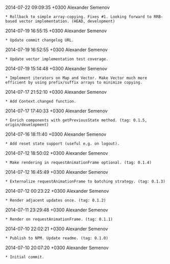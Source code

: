 2014-07-22 09:09:35 +0300 Alexander Semenov 

	* Rollback to simple array-copying. Fixes #1. Looking forward to RRB-based vector implementation. (HEAD, development)

2014-07-19 16:55:15 +0300 Alexander Semenov 

	* Update commit changelog URL.

2014-07-19 16:52:55 +0300 Alexander Semenov 

	* Update vector implementation test coverage.

2014-07-19 15:14:48 +0300 Alexander Semenov 

	* Implement iterators on Map and Vector. Make Vector much more efficient by using prefix/suffix arrays to minimize copying.

2014-07-17 21:52:10 +0300 Alexander Semenov 

	* Add Context.changed function.

2014-07-17 17:40:33 +0300 Alexander Semenov 

	* Enrich components with getPreviousState method. (tag: 0.1.5, origin/development)

2014-07-16 18:11:40 +0300 Alexander Semenov 

	* Add reset state support (useful e.g. on logout).

2014-07-12 18:50:02 +0300 Alexander Semenov 

	* Make rendering in requestAnimationFrame optional. (tag: 0.1.4)

2014-07-12 16:45:49 +0300 Alexander Semenov 

	* Externalize requestAnimationFrame to batching strategy. (tag: 0.1.3)

2014-07-12 00:23:22 +0300 Alexander Semenov 

	* Render adjacent updates once. (tag: 0.1.2)

2014-07-11 23:29:48 +0300 Alexander Semenov 

	* Render on requestAnimationFrame. (tag: 0.1.1)

2014-07-10 22:02:21 +0300 Alexander Semenov 

	* Publish to NPM. Update readme. (tag: 0.1.0)

2014-07-10 20:07:20 +0300 Alexander Semenov 

	* Initial commit.

